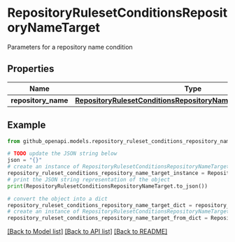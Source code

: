 # RepositoryRulesetConditionsRepositoryNameTarget

Parameters for a repository name condition

## Properties

Name | Type | Description | Notes
------------ | ------------- | ------------- | -------------
**repository_name** | [**RepositoryRulesetConditionsRepositoryNameTargetRepositoryName**](RepositoryRulesetConditionsRepositoryNameTargetRepositoryName.md) |  | 

## Example

```python
from github_openapi.models.repository_ruleset_conditions_repository_name_target import RepositoryRulesetConditionsRepositoryNameTarget

# TODO update the JSON string below
json = "{}"
# create an instance of RepositoryRulesetConditionsRepositoryNameTarget from a JSON string
repository_ruleset_conditions_repository_name_target_instance = RepositoryRulesetConditionsRepositoryNameTarget.from_json(json)
# print the JSON string representation of the object
print(RepositoryRulesetConditionsRepositoryNameTarget.to_json())

# convert the object into a dict
repository_ruleset_conditions_repository_name_target_dict = repository_ruleset_conditions_repository_name_target_instance.to_dict()
# create an instance of RepositoryRulesetConditionsRepositoryNameTarget from a dict
repository_ruleset_conditions_repository_name_target_from_dict = RepositoryRulesetConditionsRepositoryNameTarget.from_dict(repository_ruleset_conditions_repository_name_target_dict)
```
[[Back to Model list]](../README.md#documentation-for-models) [[Back to API list]](../README.md#documentation-for-api-endpoints) [[Back to README]](../README.md)


